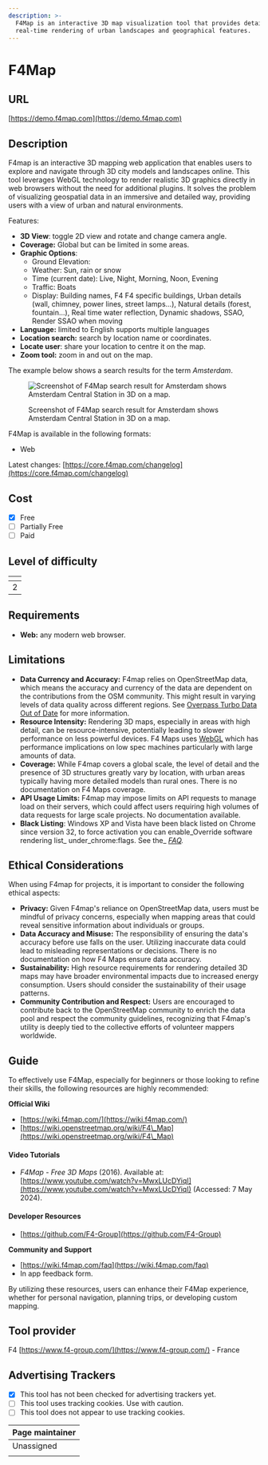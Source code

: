 ```yaml
---
description: >-
  F4Map is an interactive 3D map visualization tool that provides detailed,
  real-time rendering of urban landscapes and geographical features.
---
```


# F4Map

## URL

[https://demo.f4map.com](https://demo.f4map.com)

## Description

F4map is an interactive 3D mapping web application that enables users to explore and navigate through 3D city models and landscapes online. This tool leverages WebGL technology to render realistic 3D graphics directly in web browsers without the need for additional plugins. It solves the problem of visualizing geospatial data in an immersive and detailed way, providing users with a view of urban and natural environments.&#x20;

Features:

* **3D View**: toggle 2D view and rotate and change camera angle.
* **Coverage:** Global but can be limited in some areas.
* **Graphic Options**:
  * Ground Elevation:
  * Weather: Sun, rain or snow
  * Time (current date): Live, Night, Morning, Noon, Evening
  * Traffic: Boats
  * Display: Building names, F4 F4 specific buildings, Urban details (wall, chimney, power lines, street lamps...), Natural details (forest, fountain...), Real time water reflection, Dynamic shadows, SSAO, Render SSAO when moving
* **Language:** limited to English supports multiple languages
* **Location search:** search by location name or coordinates.
* **Locate user**: share your location to centre it on the map.
* **Zoom tool:** zoom in and out on the map.

The example below shows a search results for the term _Amsterdam_.

<figure><img src=".gitbook/assets/Screenshot 2024-05-07 at 7.20.27 PM.png" alt="Screenshot of F4Map search result for Amsterdam shows Amsterdam Central Station in 3D on a map."><figcaption><p>Screenshot of F4Map search result for Amsterdam shows Amsterdam Central Station in 3D on a map.</p></figcaption></figure>

F4Map is available in the following formats:

* Web

Latest changes: [https://core.f4map.com/changelog](https://core.f4map.com/changelog)

## Cost

* [x] Free
* [ ] Partially Free
* [ ] Paid

## Level of difficulty

<table><thead><tr><th data-type="rating" data-max="5"></th></tr></thead><tbody><tr><td>2</td></tr></tbody></table>

## Requirements

* **Web:** any modern web browser.&#x20;

## Limitations

* **Data Currency and Accuracy:** F4map relies on OpenStreetMap data, which means the accuracy and currency of the data are dependent on the contributions from the OSM community. This might result in varying levels of data quality across different regions. See [Overpass Turbo Data Out of Date](https://www.reddit.com/r/openstreetmap/comments/jcamkz/overpass\_turbo\_data\_out\_of\_date/) for more information.
* **Resource Intensity:** Rendering 3D maps, especially in areas with high detail, can be resource-intensive, potentially leading to slower performance on less powerful devices. F4 Maps uses [WebGL](https://developer.mozilla.org/en-US/docs/Web/API/WebGL\_API) which has performance implications on low spec machines particularly with large amounts of data.&#x20;
* **Coverage:** While F4map covers a global scale, the level of detail and the presence of 3D structures greatly vary by location, with urban areas typically having more detailed models than rural ones. There is no documentation on F4 Maps coverage. &#x20;
* **API Usage Limits:** F4map may impose limits on API requests to manage load on their servers, which could affect users requiring high volumes of data requests for large scale projects. No documentation available.
* **Black Listing**: Windows XP and Vista have been black listed on Chrome since version 32, to force activation you can enable_Override software rendering list_ under_chrome:flags. See the_ [_FAQ_](http://wiki.map.f4-group.com/faq)_._&#x20;

## Ethical Considerations

When using F4map for projects, it is important to consider the following ethical aspects:

* **Privacy:** Given F4map's reliance on OpenStreetMap data, users must be mindful of privacy concerns, especially when mapping areas that could reveal sensitive information about individuals or groups.
* **Data Accuracy and Misuse:** The responsibility of ensuring the data's accuracy before use falls on the user. Utilizing inaccurate data could lead to misleading representations or decisions. There is no documentation on how F4 Maps ensure data accuracy.
* **Sustainability:** High resource requirements for rendering detailed 3D maps may have broader environmental impacts due to increased energy consumption. Users should consider the sustainability of their usage patterns.
* **Community Contribution and Respect:** Users are encouraged to contribute back to the OpenStreetMap community to enrich the data pool and respect the community guidelines, recognizing that F4map's utility is deeply tied to the collective efforts of volunteer mappers worldwide.

## Guide

To effectively use F4Map, especially for beginners or those looking to refine their skills, the following resources are highly recommended:

**Official Wiki**&#x20;

* [https://wiki.f4map.com/](https://wiki.f4map.com/)
* [https://wiki.openstreetmap.org/wiki/F4\_Map](https://wiki.openstreetmap.org/wiki/F4\_Map)

#### Video Tutorials

* _F4Map - Free 3D Maps_ (2016). Available at: [https://www.youtube.com/watch?v=MwxLUcDYiqI](https://www.youtube.com/watch?v=MwxLUcDYiqI) (Accessed: 7 May 2024).

#### Developer Resources

* [https://github.com/F4-Group](https://github.com/F4-Group)

**Community and Support**

* [https://wiki.f4map.com/faq](https://wiki.f4map.com/faq)
* In app feedback form.

By utilizing these resources, users can enhance their F4Map experience, whether for personal navigation, planning trips, or developing custom mapping.&#x20;

## Tool provider

F4 [https://www.f4-group.com/](https://www.f4-group.com/) - France

## Advertising Trackers

* [x] This tool has not been checked for advertising trackers yet.
* [ ] This tool uses tracking cookies. Use with caution.
* [ ] This tool does not appear to use tracking cookies.

| Page maintainer |
| --------------- |
| Unassigned      |
|                 |

